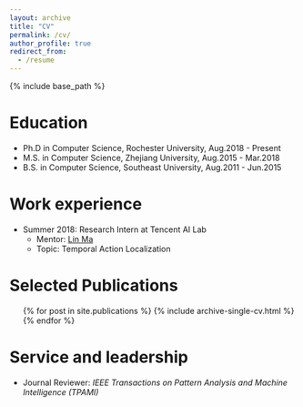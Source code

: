 ```yaml
---
layout: archive
title: "CV"
permalink: /cv/
author_profile: true
redirect_from:
  - /resume
---
```


{% include base_path %}

Education
======
* Ph.D in Computer Science, Rochester University, Aug.2018 - Present
* M.S. in Computer Science, Zhejiang University,  Aug.2015 - Mar.2018
* B.S. in Computer Science, Southeast University, Aug.2011 - Jun.2015

Work experience
======
* Summer 2018: Research Intern at Tencent AI Lab
  * Mentor: [Lin Ma](http://www.ee.cuhk.edu.hk/~lma/)
  * Topic: Temporal Action Localization

  
<!-- Skills
======
* Skill 1
* Skill 2
  * Sub-skill 2.1
  * Sub-skill 2.2
  * Sub-skill 2.3
* Skill 3
 -->

Selected Publications
======
  <ul>{% for post in site.publications %}
    {% include archive-single-cv.html %}
  {% endfor %}</ul>
  
<!-- Talks
======
  <ul>{% for post in site.talks %}
    {% include archive-single-talk-cv.html %}
  {% endfor %}</ul>
  
Teaching
======
  <ul>{% for post in site.teaching %}
    {% include archive-single-cv.html %}
  {% endfor %}</ul>
 -->  

Service and leadership
======
* Journal Reviewer: <i> IEEE Transactions on Pattern Analysis and Machine Intelligence (TPAMI) </i>
